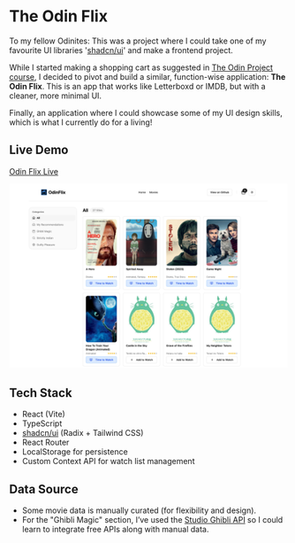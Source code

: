 # The Odin Flix

To my fellow Odinites: This was a project where I could take one of my favourite UI libraries '[shadcn/ui](https://ui.shadcn.com/)' and make a frontend project.

While I started making a shopping cart as suggested in [The Odin Project course](https://www.theodinproject.com/lessons/node-path-react-new-shopping-cart), I decided to pivot and build a similar, function-wise application: **The Odin Flix**. This is an app that works like Letterboxd or IMDB, but with a cleaner, more minimal UI. 

Finally, an application where I could showcase some of my UI design skills, which is what I currently do for a living!

## Live Demo

[Odin Flix Live](https://your-app-link.com)

![Odin Flix Screenshot](./src/assets/app-screenshot.png)

## Tech Stack

- React (Vite)
- TypeScript
- [shadcn/ui](https://ui.shadcn.com/) (Radix + Tailwind CSS)
- React Router
- LocalStorage for persistence
- Custom Context API for watch list management

## Data Source

- Some movie data is manually curated (for flexibility and design).
- For the "Ghibli Magic" section, I’ve used the [Studio Ghibli API](https://ghibliapi.vercel.app/) so I could learn to integrate free APIs along with manual data.

